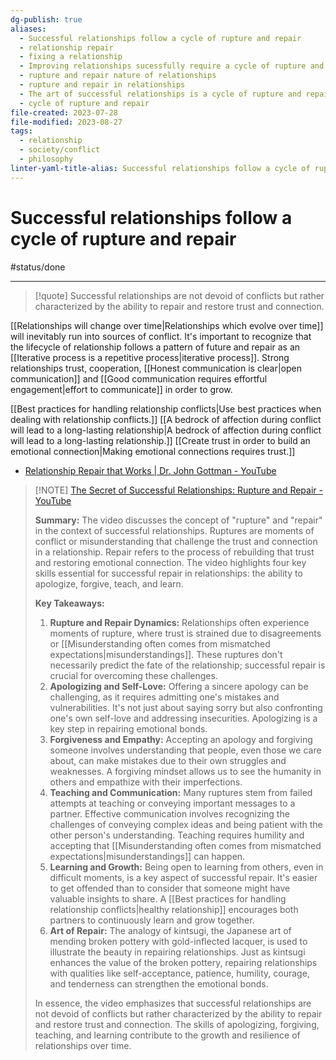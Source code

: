 ```yaml
---
dg-publish: true
aliases:
  - Successful relationships follow a cycle of rupture and repair
  - relationship repair
  - fixing a relationship
  - Improving relationships sucessfully require a cycle of rupture and repair
  - rupture and repair nature of relationships
  - rupture and repair in relationships
  - The art of successful relationships is a cycle of rupture and repair.
  - cycle of rupture and repair
file-created: 2023-07-28
file-modified: 2023-08-27
tags:
  - relationship
  - society/conflict
  - philosophy
linter-yaml-title-alias: Successful relationships follow a cycle of rupture and repair
---
```


# Successful relationships follow a cycle of rupture and repair

#status/done

---

> [!quote] Successful relationships are not devoid of conflicts but rather characterized by the ability to repair and restore trust and connection.

[[Relationships will change over time|Relationships which evolve over time]] will inevitably run into sources of conflict. It's important to recognize that the lifecycle of relationship follows a pattern of future and repair as an [[Iterative process is a repetitive process|iterative process]]. Strong relationships trust, cooperation, [[Honest communication is clear|open communication]] and [[Good communication requires effortful engagement|effort to communicate]] in order to grow.

[[Best practices for handling relationship conflicts|Use best practices when dealing with relationship conflicts.]] [[A bedrock of affection during conflict will lead to a long-lasting relationship|A bedrock of affection during conflict will lead to a long-lasting relationship.]] [[Create trust in order to build an emotional connection|Making emotional connections requires trust.]]

- [Relationship Repair that Works | Dr. John Gottman - YouTube](https://www.youtube.com/watch?v=SqPvgDYmJnY&pp=ygUXcmVwYWlyaW5nIHJlbGF0aW9uc2hpcHM%3D)

> [!NOTE] [The Secret of Successful Relationships: Rupture and Repair - YouTube](https://www.youtube.com/watch?v=rgQvqi6aYD8&pp=ygUXcmVwYWlyaW5nIHJlbGF0aW9uc2hpcHM%3D)
>
> **Summary:**
> The video discusses the concept of "rupture" and "repair" in the context of successful relationships. Ruptures are moments of conflict or misunderstanding that challenge the trust and connection in a relationship. Repair refers to the process of rebuilding that trust and restoring emotional connection. The video highlights four key skills essential for successful repair in relationships: the ability to apologize, forgive, teach, and learn.
>
> **Key Takeaways:**
> 1. **Rupture and Repair Dynamics:** Relationships often experience moments of rupture, where trust is strained due to disagreements or [[Misunderstanding often comes from mismatched expectations|misunderstandings]]. These ruptures don't necessarily predict the fate of the relationship; successful repair is crucial for overcoming these challenges.
> 2. **Apologizing and Self-Love:** Offering a sincere apology can be challenging, as it requires admitting one's mistakes and vulnerabilities. It's not just about saying sorry but also confronting one's own self-love and addressing insecurities. Apologizing is a key step in repairing emotional bonds.
> 3. **Forgiveness and Empathy:** Accepting an apology and forgiving someone involves understanding that people, even those we care about, can make mistakes due to their own struggles and weaknesses. A forgiving mindset allows us to see the humanity in others and empathize with their imperfections.
> 4. **Teaching and Communication:** Many ruptures stem from failed attempts at teaching or conveying important messages to a partner. Effective communication involves recognizing the challenges of conveying complex ideas and being patient with the other person's understanding. Teaching requires humility and accepting that [[Misunderstanding often comes from mismatched expectations|misunderstandings]] can happen.
> 5. **Learning and Growth:** Being open to learning from others, even in difficult moments, is a key aspect of successful repair. It's easier to get offended than to consider that someone might have valuable insights to share. A [[Best practices for handling relationship conflicts|healthy relationship]] encourages both partners to continuously learn and grow together.
> 6. **Art of Repair:** The analogy of kintsugi, the Japanese art of mending broken pottery with gold-inflected lacquer, is used to illustrate the beauty in repairing relationships. Just as kintsugi enhances the value of the broken pottery, repairing relationships with qualities like self-acceptance, patience, humility, courage, and tenderness can strengthen the emotional bonds.
>
> In essence, the video emphasizes that successful relationships are not devoid of conflicts but rather characterized by the ability to repair and restore trust and connection. The skills of apologizing, forgiving, teaching, and learning contribute to the growth and resilience of relationships over time.
>
